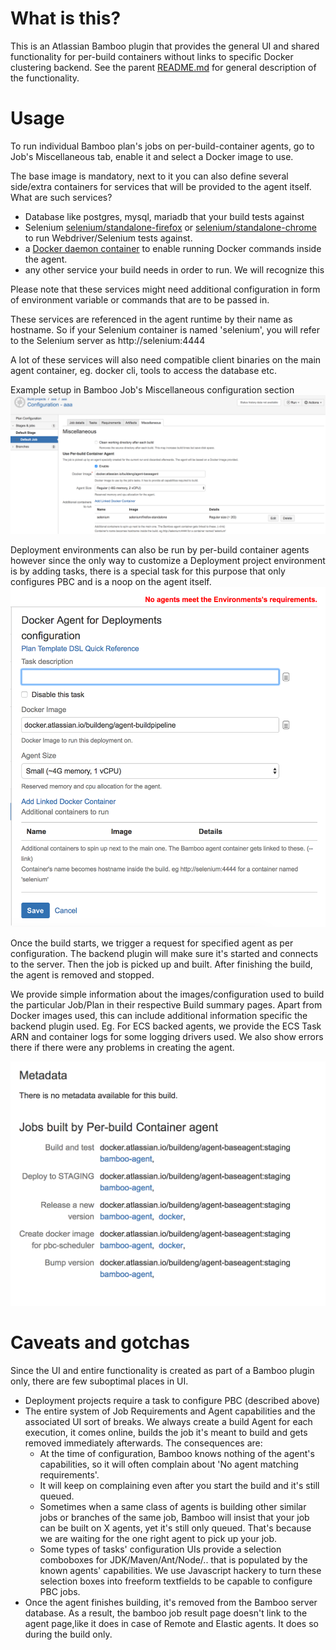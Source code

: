 What is this?
=====

This is an Atlassian Bamboo plugin that provides the general UI and shared functionality for per-build containers
without links to specific Docker clustering backend. See the parent [README.md](../README.md) for general description of the functionality.

Usage
=====
To run individual Bamboo plan's jobs on per-build-container agents,
go to Job's Miscellaneous tab, enable it and select a Docker image to use.

The base image is mandatory, next to it you can also define several side/extra containers for services
that will be provided to the agent itself. What are such services?

* Database like postgres, mysql, mariadb that your build tests against
* Selenium [selenium/standalone-firefox](https://hub.docker.com/r/selenium/standalone-firefox/) or [selenium/standalone-chrome](https://hub.docker.com/r/selenium/standalone-chrome/)
to run Webdriver/Selenium tests against.
* a [Docker daemon container](https://hub.docker.com/_/docker/) to enable running Docker commands inside the agent.
* any other service your build needs in order to run. We will recognize this

Please note that these services might need additional configuration in form of environment variable or commands that are to be passed in.

These services are referenced in the agent runtime by their name as hostname. So if your Selenium container is named 'selenium', you will refer to the Selenium server as
http://selenium:4444

A lot of these services will also need compatible client binaries on the main agent container, eg. docker cli, tools to access the database etc.

Example setup in Bamboo Job's Miscellaneous configuration section
![job configuration](../images/job-configuration.png)

Deployment environments can also be run by per-build container agents however since the only way to
customize a Deployment project environment is by adding tasks, there is a special task for this purpose
that only configures PBC and is a noop on the agent itself.
![deployment configuration](../images/deployment-configuration.png)

Once the build starts, we trigger a request for specified agent as per configuration. The backend plugin will make sure it's started and connects to the server.
Then the job is picked up and built. After finishing the build, the agent is removed and stopped.

We provide simple information about the images/configuration used to build the particular Job/Plan in their respective Build summary pages.
Apart from Docker images used, this can include additional information specific the  backend plugin used. Eg. For ECS backed agents,
 we provide the ECS Task ARN and container logs for some logging drivers used. We also show errors there if there were any problems
in creating the agent.

![plan summary](../images/plan-summary.png)



Caveats and gotchas
=======

Since the UI and entire functionality is created as part of a Bamboo plugin only, there are few suboptimal places in UI.

* Deployment projects require a task to configure PBC (described above)
* The entire system of Job Requirements and Agent capabilities and the associated UI sort of breaks. We always create a build Agent
for each execution, it comes online, builds the job it's meant to build and gets removed immediately afterwards. The consequences are:
    - At the time of configuration, Bamboo knows nothing of the agent's capabilities, so it will often complain about 'No agent matching requirements'.
    - It will keep on complaining even after you start the build and it's still queued.
    - Sometimes when a same class of agents is building other similar jobs or branches of the same job, Bamboo will insist that your job can be built on X agents, yet it's still only queued. That's because we are waiting for the one right agent to pick up your job.
    - Some types of tasks' configuration UIs provide a selection comboboxes for JDK/Maven/Ant/Node/.. that is populated by the known agents' capabilities. We use Javascript hackery to turn these selection boxes into freeform textfields to be capable to configure PBC jobs.
* Once the agent finishes building, it's removed from the Bamboo server database. As a result, the bamboo job result page doesn't link to the agent page,like it does in case of Remote and Elastic agents. It does so during the build only.

